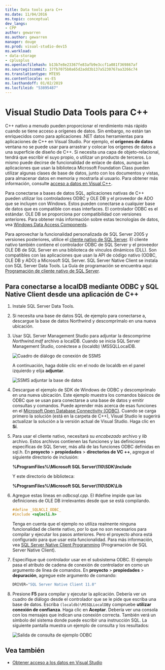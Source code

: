 ```yaml
---
title: Data tools para C++
ms.date: 11/04/2016
ms.topic: conceptual
dev_langs:
- CPP
author: gewarren
ms.author: gewarren
manager: douge
ms.prod: visual-studio-dev15
ms.workload:
- data-storage
- cplusplus
ms.openlocfilehash: b13b7e8e23367fe83afb9e3ccf1a081f369867af
ms.sourcegitcommit: 37fb7075b0a65d2add3b137a5230767aa3266c74
ms.translationtype: MTE95
ms.contentlocale: es-ES
ms.lasthandoff: 01/02/2019
ms.locfileid: "53895487"
---
```

# <a name="visual-studio-data-tools-for-c"></a>Visual Studio Data Tools para C++

C++ nativo a menudo pueden proporcionar el rendimiento más rápido cuando se tiene acceso a orígenes de datos. Sin embargo, no están tan enriquecidos como para aplicaciones .NET datos herramientas para aplicaciones de C++ en Visual Studio. Por ejemplo, el **orígenes de datos** ventana no se puede usar para arrastrar y colocar los orígenes de datos a una superficie de diseño de C++. Si necesita una capa de objeto-relacional, tendrá que escribir el suyo propio, o utilizar un producto de terceros. Lo mismo puede decirse de funcionalidad de enlace de datos, aunque las aplicaciones que usan la biblioteca Microsoft Foundation Class pueden utilizar algunas clases de base de datos, junto con los documentos y vistas, para almacenar datos en memoria y mostrarla al usuario. Para obtener más información, consulte [acceso a datos en Visual C++](/cpp/data/data-access-in-cpp).

Para conectarse a bases de datos SQL, aplicaciones nativas de C++ pueden utilizar los controladores ODBC y OLE DB y el proveedor de ADO que se incluyen con Windows. Estos pueden conectarse a cualquier base de datos que es compatible con esas interfaces. El controlador ODBC es el estándar. OLE DB se proporciona por compatibilidad con versiones anteriores. Para obtener más información sobre estas tecnologías de datos, vea [Windows Data Access Components](/previous-versions/windows/desktop/ms692897(v=vs.85)).

Para aprovechar la funcionalidad personalizada de SQL Server 2005 y versiones posteriores, utilice el [cliente nativo de SQL Server](/sql/relational-databases/native-client/sql-server-native-client). El cliente nativo también contiene el controlador ODBC de SQL Server y el proveedor OLE DB de SQL Server en una biblioteca de vínculos dinámicos (DLL). Son compatibles con las aplicaciones que usan la API de código nativo (ODBC, OLE DB y ADO) a Microsoft SQL Server. SQL Server Native Client se instala con SQL Server Data Tools. La Guía de programación se encuentra aquí: [Programación de cliente nativo de SQL Server](/sql/relational-databases/native-client/sql-server-native-client-programming).

## <a name="to-connect-to-localdb-through-odbc-and-sql-native-client-from-a-c-application"></a>Para conectarse a localDB mediante ODBC y SQL Native Client desde una aplicación de C++

1. Instale SQL Server Data Tools.

2. Si necesita una base de datos SQL de ejemplo para conectarse a, descargue la base de datos Northwind y descomprímalo en una nueva ubicación.

3. Usar SQL Server Management Studio para adjuntar la descomprime *Northwind.mdf* archivo a localDB. Cuando se inicia SQL Server Management Studio, conéctese a (localdb) \MSSQLLocalDB.

   ![Cuadro de diálogo de conexión de SSMS](../data-tools/media/raddata-ssms-connect-dialog.png)

   A continuación, haga doble clic en el nodo de localdb en el panel izquierdo y elija **adjuntar**.

   ![SSMS adjuntar la base de datos](../data-tools/media/raddata-ssms-attach-database.png)

4. Descargue el ejemplo de SDK de Windows de ODBC y descomprímalo en una nueva ubicación. Este ejemplo muestra los comandos básicos de ODBC que se usan para conectarse a una base de datos y emitir consultas y comandos. Puede aprender más acerca de esas funciones en el [Microsoft Open Database Connectivity (ODBC)](/sql/odbc/microsoft-open-database-connectivity-odbc). Cuando se carga primero la solución (está en la carpeta de C++), Visual Studio le sugerirá actualizar la solución a la versión actual de Visual Studio. Haga clic en **Sí**.

5. Para usar el cliente nativo, necesitará su *encabezado* archivo y *lib* archivo. Estos archivos contienen las funciones y las definiciones específicas de SQL Server, más allá de las funciones ODBC definidas en sql.h. En **proyecto** > **propiedades** > **directorios de VC ++**, agregue el siguiente directorio de inclusión:

   **%ProgramFiles%\Microsoft SQL Server\110\SDK\Include**

   Y este directorio de biblioteca:

   **%ProgramFiles%\Microsoft SQL Server\110\SDK\Lib**

6. Agregue estas líneas en *odbcsql.cpp*. El #define impide que las definiciones de OLE DB irrelevantes desde que se está compilando.

   ```cpp
   #define _SQLNCLI_ODBC_
   #include <sqlncli.h>
   ```

    Tenga en cuenta que el ejemplo no utiliza realmente ninguna funcionalidad de cliente nativo, por lo que no son necesarios para compilar y ejecutar los pasos anteriores. Pero el proyecto ahora está configurado para que usar esta funcionalidad. Para más información, vea [SQL Server Native Client Programming](/sql/relational-databases/native-client/sql-server-native-client) (Programación de SQL Server Native Client).

7. Especifique qué controlador usar en el subsistema ODBC. El ejemplo pasa el atributo de cadena de conexión de controlador en como un argumento de línea de comandos. En **proyecto** > **propiedades** > **depuración**, agregue este argumento de comando:

   ```cpp
   DRIVER="SQL Server Native Client 11.0"
   ```

8. Presione **F5** para compilar y ejecutar la aplicación. Debería ver un cuadro de diálogo desde el controlador que se le pide que escriba una base de datos. Escriba `(localdb)\MSSQLLocalDB`y compruebe **utilizar conexión de confianza**. Haga clic en **Aceptar**. Debería ver una consola con los mensajes que indican una conexión correcta. También verá un símbolo del sistema donde puede escribir una instrucción SQL. La siguiente pantalla muestra un ejemplo de consulta y los resultados:

   ![Salida de consulta de ejemplo ODBC](../data-tools/media/raddata-odbc-sample-query-output.png)

## <a name="see-also"></a>Vea también

- [Obtener acceso a los datos en Visual Studio](../data-tools/accessing-data-in-visual-studio.md)